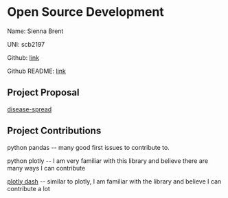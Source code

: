 # Open Source Development

Name: Sienna Brent

UNI: scb2197

Github: [link](https://github.com/scb-school)

Github README: [link](https://github.com/scb-school/scb-school/blob/main/README.md)


## Project Proposal
[disease-spread](../projects/python/disease-spread.md)

## Project Contributions

python pandas -- many good first issues to contribute to.

python plotly -- I am very familiar with this library and believe there are many ways I can contribute

[plotly dash](../projects/python/plotly-dash.md) -- similar to plotly, I am familiar with the library and believe I can contribute a lot
